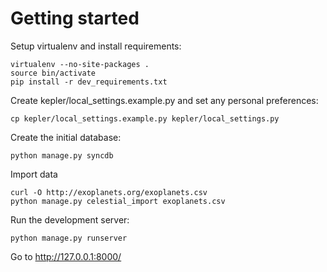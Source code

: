 Getting started
===============

Setup virtualenv and install requirements:

    virtualenv --no-site-packages .
    source bin/activate
    pip install -r dev_requirements.txt

Create kepler/local_settings.example.py and set any personal preferences:

    cp kepler/local_settings.example.py kepler/local_settings.py

Create the initial database:

    python manage.py syncdb

Import data

    curl -O http://exoplanets.org/exoplanets.csv
	python manage.py celestial_import exoplanets.csv

Run the development server:

    python manage.py runserver

Go to http://127.0.0.1:8000/
